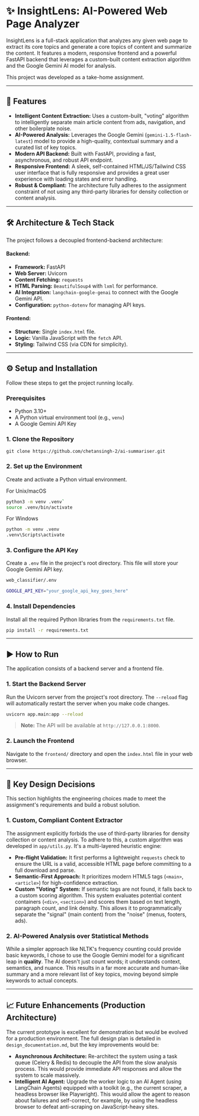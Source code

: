 # ✨ InsightLens: AI-Powered Web Page Analyzer

InsightLens is a full-stack application that analyzes any given web page to extract its core topics and generate a core topics of content and summarize the content. It features a modern, responsive frontend and a powerful FastAPI backend that leverages a custom-built content extraction algorithm and the Google Gemini AI model for analysis.

This project was developed as a take-home assignment.

---

## 🚀 Features

* **Intelligent Content Extraction:** Uses a custom-built, "voting" algorithm to intelligently separate main article content from ads, navigation, and other boilerplate noise.
* **AI-Powered Analysis:** Leverages the Google Gemini (`gemini-1.5-flash-latest`) model to provide a high-quality, contextual summary and a curated list of key topics.
* **Modern API Backend:** Built with FastAPI, providing a fast, asynchronous, and robust API endpoint.
* **Responsive Frontend:** A sleek, self-contained HTML/JS/Tailwind CSS user interface that is fully responsive and provides a great user experience with loading states and error handling.
* **Robust & Compliant:** The architecture fully adheres to the assignment constraint of not using any third-party libraries for density collection or content analysis.

---

## 🛠️ Architecture & Tech Stack

The project follows a decoupled frontend-backend architecture:

#### Backend:

* **Framework:** FastAPI
* **Web Server:** Uvicorn
* **Content Fetching:** `requests`
* **HTML Parsing:** `BeautifulSoup4` with `lxml` for performance.
* **AI Integration:** `langchain-google-genai` to connect with the Google Gemini API.
* **Configuration:** `python-dotenv` for managing API keys.

#### Frontend:

* **Structure:** Single `index.html` file.
* **Logic:** Vanilla JavaScript with the `fetch` API.
* **Styling:** Tailwind CSS (via CDN for simplicity).

---

## ⚙️ Setup and Installation

Follow these steps to get the project running locally.

### Prerequisites

* Python 3.10+
* A Python virtual environment tool (e.g., `venv`)
* A Google Gemini API Key

### 1. Clone the Repository

`git clone https://github.com/chetansingh-2/ai-summariser.git`
### 2. Set up the Environment

Create and activate a Python virtual environment.

For Unix/macOS 
```bash
python3 -m venv .venv` 
source .venv/bin/activate
```
For Windows
```bash
python -m venv .venv
.venv\Scripts\activate
```
### 3. Configure the API Key

Create a `.env` file in the project's root directory. This file will store your Google Gemini API key.

```bash
web_classifier/.env

GOOGLE_API_KEY="your_google_api_key_goes_here"
```
### 4. Install Dependencies

Install all the required Python libraries from the `requirements.txt` file.

```bash
pip install -r requirements.txt
```
---

## ▶️ How to Run

The application consists of a backend server and a frontend file.

### 1. Start the Backend Server

Run the Uvicorn server from the project's root directory. The `--reload` flag will automatically restart the server when you make code changes.
```bash
uvicorn app.main:app --reload
```
> **Note:** The API will be available at `http://127.0.0.1:8000`.

### 2. Launch the Frontend

Navigate to the `frontend/` directory and open the `index.html` file in your web browser.

---

## 🧠 Key Design Decisions

This section highlights the engineering choices made to meet the assignment's requirements and build a robust solution.

### 1. Custom, Compliant Content Extractor

The assignment explicitly forbids the use of third-party libraries for density collection or content analysis. To adhere to this, a custom algorithm was developed in `app/utils.py`. It's a multi-layered heuristic engine:

* **Pre-flight Validation:** It first performs a lightweight `requests` check to ensure the URL is a valid, accessible HTML page before committing to a full download and parse.
* **Semantic-First Approach:** It prioritizes modern HTML5 tags (`<main>`, `<article>`) for high-confidence extraction.
* **Custom "Voting" System:** If semantic tags are not found, it falls back to a custom scoring algorithm. This system evaluates potential content containers (`<div>`, `<section>`) and scores them based on text length, paragraph count, and link density. This allows it to programmatically separate the "signal" (main content) from the "noise" (menus, footers, ads).


### 2. AI-Powered Analysis over Statistical Methods

While a simpler approach like NLTK's frequency counting could provide basic keywords, I chose to use the Google Gemini model for a significant leap in **quality**. The AI doesn't just count words; it understands context, semantics, and nuance. This results in a far more accurate and human-like summary and a more relevant list of key topics, moving beyond simple keywords to actual concepts.

---

## 📈 Future Enhancements (Production Architecture)

The current prototype is excellent for demonstration but would be evolved for a production environment. The full design plan is detailed in `design_documentation.md`, but the key improvements would be:

* **Asynchronous Architecture:** Re-architect the system using a task queue (Celery & Redis) to decouple the API from the slow analysis process. This would provide immediate API responses and allow the system to scale massively.
* **Intelligent AI Agent:** Upgrade the worker logic to an AI Agent (using LangChain Agents) equipped with a toolkit (e.g., the current scraper, a headless browser like Playwright). This would allow the agent to reason about failures and self-correct, for example, by using the headless browser to defeat anti-scraping on JavaScript-heavy sites.
